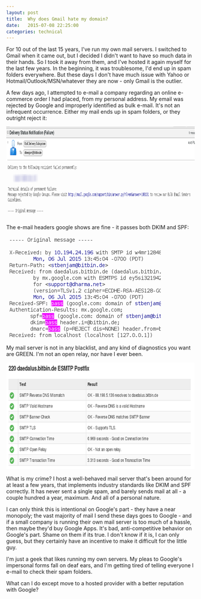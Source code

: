 ```yaml
---
layout: post
title:  Why does Gmail hate my domain?
date:   2015-07-08 22:25:00
categories: technical
---
```


For 10 out of the last 15 years, I've run my own mail servers.  I switched to Gmail when it came out, but I decided I didn't want to have so much data in their hands.  So I took it away from them, and I've hosted it again myself for the last few years.  In the beginning, it was troublesome, I'd end up in spam folders everywhere.  But these days I don't have much issue with Yahoo or Hotmail/Outlook/MSN/whatever they are now - only Gmail is the outlier.

A few days ago, I attempted to e-mail a company regarding an online e-commerce order I had placed, from my personal address.  My email was rejected by Google and improperly identified as bulk e-mail. It's not an infrequent occurrence.  Either my mail ends up in spam folders, or they outright reject it:

<a href="/static/images/2015/07/google.png"><img src="/static/images/2015/07/google.png" alt="google" width="1021" height="244" class="aligncenter size-full wp-image-1512" /></a>

The e-mail headers google shows are fine - it passes both DKIM and SPF:

<a href="/static/images/2015/07/pass.png"><img src="/static/images/2015/07/pass.png" alt="pass" width="413" height="274" class="aligncenter size-full wp-image-1514" /></a>

My mail server is not in any blacklist, and any kind of diagnostics you want are GREEN.  I'm not an open relay, nor have I ever been.

<a href="/static/images/2015/07/ok1.png"><img src="/static/images/2015/07/ok1.png" alt="ok1" width="758" height="285" class="aligncenter size-full wp-image-1516" /></a>

What is my crime? I host a well-behaved mail server that's been around for at least a few years, that implements industry standards like DKIM and SPF correctly.  It has never sent a single spam, and barely sends mail at all - a couple hundred a year, maximum.  And all of a personal nature.

I can only think this is intentional on Google's part - they have a near monopoly; the vast majority of mail I send these days goes to Google - and if a small company is running their own mail server is too much of a hassle, then maybe they'd buy Google Apps.  It's bad, anti-competitive behavior on Google's part.  Shame on them if its true.  I don't know if it is, I can only guess, but they certainly have an incentive to make it difficult for the little guy.

I'm just a geek that likes running my own servers.  My pleas to Google's impersonal forms fall on deaf ears, and I'm getting tired of telling everyone I e-mail to check their spam folders.

What can I do except move to a hosted provider with a better reputation with Google?


